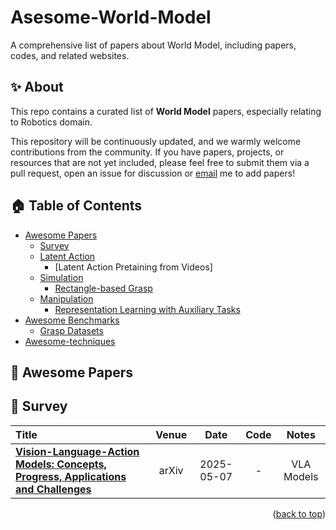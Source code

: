 # Asesome-World-Model
A comprehensive list of papers about World Model, including papers, codes, and related websites.



## ✨ About

This repo contains a curated list of **World Model** papers, especially relating to Robotics domain.

This repository will be continuously updated, and we warmly welcome contributions from the community. If you have papers, projects, or resources that are not yet included, please feel free to submit them via a pull request, open an issue for discussion or [email](wghou2009@gmail.com) me to add papers! 


<!-- ******* 0-Content Table ******* -->
## 🏠 Table of Contents
- [Awesome Papers](#awesome-papers)
  - [Survey](#survey)
  - [Latent Action](#latent-action)
    - [Latent Action Pretaining from Videos]
  - [Simulation](#simulation)
    - [Rectangle-based Grasp](#rectangle-based-grasp)
  - [Manipulation](#manipulation)
    - [Representation Learning with Auxiliary Tasks](#representation-learning-with-auxiliary-tasks)
- [Awesome Benchmarks](#awesome-datasets)
  - [Grasp Datasets](#grasp-datasets)
- [Awesome-techniques](#awesome-techniques)




<!-- ******* 1-Papers ******* -->
## 📝 Awesome Papers

<!-- ******* 1.1-Survey ******* -->
## 📄 Survey
|  Title  |   Venue  |   Date   |   Code   |   Notes  |
|:--------|:--------:|:--------:|:--------:|:--------:|
| [**Vision-Language-Action Models: Concepts, Progress, Applications and Challenges**](https://arxiv.org/abs/2505.04769) | arXiv | 2025-05-07 | - | VLA Models |

<p align=right>(<a href=#awesome-robotics-manipulation>back to top</a>)</p>
